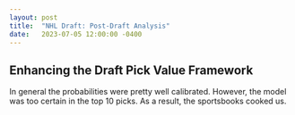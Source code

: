 ```yaml
---
layout: post
title:  "NHL Draft: Post-Draft Analysis"
date:   2023-07-05 12:00:00 -0400
---
```

<head>
<!-- Google tag (gtag.js) -->
<script async src="https://www.googletagmanager.com/gtag/js?id=G-DGRHZS5DNM"></script>
<script>
  window.dataLayer = window.dataLayer || [];
  function gtag(){dataLayer.push(arguments);}
  gtag('js', new Date());

  gtag('config', 'G-DGRHZS5DNM');
</script>
</head>
<h2>Enhancing the Draft Pick Value Framework</h2>
<p>
In general the probabilities were pretty well calibrated. However, the model was too certain in the top 10 picks. As a result, the sportsbooks cooked us. 
</p>